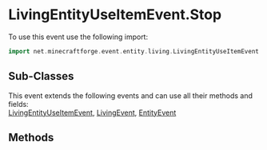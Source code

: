 # LivingEntityUseItemEvent.Stop

To use this event use the following import:
```groovy
import net.minecraftforge.event.entity.living.LivingEntityUseItemEvent.Stop
```

## Sub-Classes
This event extends the following events and can use all their methods and fields: <br>
[LivingEntityUseItemEvent](living_entity_use_item_event.md), [LivingEvent](../living_event/living_event.md), [EntityEvent](../entity_event/entity_event.md)

## Methods

